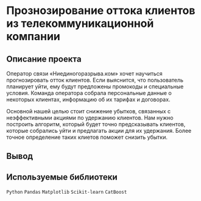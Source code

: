 # Прознозирование оттока клиентов из телекоммуникационной компании
## Описание проекта
Оператор связи «Ниединогоразрыва.ком» хочет научиться прогнозировать отток клиентов. Если выяснится, что пользователь планирует уйти, ему будут предложены промокоды и специальные условия. Команда оператора собрала персональные данные о некоторых клиентах, информацию об их тарифах и договорах.

Основной нашей целью стоит снижение убытков, связанных с неэффективными акциями по удержанию клиентов. Нам нужно построить алгоритм, который будет точно предсказывать клиентов, которые собрались уйти и предлагать акции для их удержания. Более точное определение таких клиетов поможет снизить убытки.

## Вывод


## Используемые библиотеки

`Python` `Pandas` `Matplotlib` `Scikit-learn` `CatBoost`
